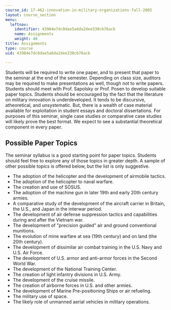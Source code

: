 ```yaml
---
course_id: 17-462-innovation-in-military-organizations-fall-2005
layout: course_section
menu:
  leftnav:
    identifier: 43984e7dc0dae5a6da2dee330cb76acb
    name: Assignments
    weight: 40
title: Assignments
type: course
uid: 43984e7dc0dae5a6da2dee330cb76acb

---
```


Students will be required to write one paper, and to present that paper to the seminar at the end of the semester. Depending on class size, auditors may be required to make presentations as well, though not to write papers. Students should meet with Prof. Sapolsky or Prof. Posen to develop suitable paper topics. Students should be encouraged by the fact that the literature on military innovation is underdeveloped. It tends to be discursive, atheoretical, and unsystematic. But, there is a wealth of case material available for exploitation in student essays and doctoral dissertations. For purposes of this seminar, single case studies or comparative case studies will likely prove the best format. We expect to see a substantial theoretical component in every paper.

Possible Paper Topics
---------------------

The seminar syllabus is a good starting point for paper topics. Students should feel free to explore any of those topics in greater depth. A sample of other possible topics is offered below, but the list is only suggestive.

*   The adoption of the helicopter and the development of airmobile tactics.
*   The adoption of the helicopter to naval warfare.
*   The creation and use of SOSUS.
*   The adoption of the machine gun in later 19th and early 20th century armies.
*   A comparative study of the development of the aircraft carrier in Britain, the U.S., and Japan in the interwar period.
*   The development of air defense suppression tactics and capabilities during and after the Vietnam war.
*   The development of "precision guided" air and ground conventional munitions.
*   The evolution of mine warfare at sea (19th century) and on land (the 20th century).
*   The development of dissimilar air combat training in the U.S. Navy and U.S. Air Force.
*   The development of U.S. armor and anti-armor forces in the Second World War.
*   The development of the National Training Center.
*   The creation of light infantry divisions in U.S. Army.
*   The development of the cruise missile.
*   The creation of airborne forces in U.S. and other armies.
*   The development of Marine Pre-positioning Ships or air refueling.
*   The military use of space.
*   The likely role of unmanned aerial vehicles in military operations.